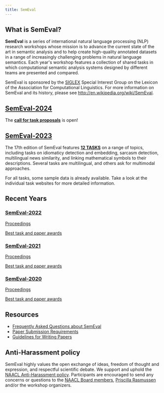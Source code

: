 ```yaml
---
title: SemEval
---
```


## What is SemEval?

__SemEval__ is a series of international natural language processing (NLP) research workshops whose mission is to advance the current state of the art in semantic analysis and to help create high-quality annotated datasets in a range of increasingly challenging problems in natural language semantics. 
Each year's workshop features a collection of shared tasks in which computational semantic analysis systems designed by different teams are presented and compared.

SemEval is sponsored by the [SIGLEX](http://alt.qcri.org/siglex/) Special Interest Group on the Lexicon of the Association for Computational Linguistics.
For more information on SemEval and its history, please see
<http://en.wikipedia.org/wiki/SemEval>.

<!--
## [SemEval-2025](https://semeval.github.io/SemEval2025/)
The [__call for task proposals__](https://semeval.github.io/SemEval2025/cft) is open!
-->

## [SemEval-2024](https://semeval.github.io/SemEval2024/)

The [__call for task proposals__](https://semeval.github.io/SemEval2024/cft) is open!

## [SemEval-2023](https://semeval.github.io/SemEval2023/)

The 17th edition of SemEval features [__12 TASKS__](https://semeval.github.io/SemEval2023/tasks.html) on a range of topics, including tasks on idiomaticy detection and embedding, sarcasm detection, multilingual news similarity, and linking mathematical symbols to their descriptions. Several tasks are multilingual, and others ask for multimodal approaches. 

For all tasks, some sample data is already available. Take a look at the individual task websites for more detailed information.

## Recent Years

### [SemEval-2022](https://semeval.github.io/SemEval2022/)

[Proceedings](https://aclanthology.org/volumes/2022.semeval-1/)

[Best task and paper awards](https://semeval.github.io/SemEval2022/awards)

### [SemEval-2021](https://semeval.github.io/SemEval2021/)

[Proceedings](https://aclanthology.org/volumes/2021.semeval-1/)

[Best task and paper awards](https://semeval.github.io/SemEval2021/awards)

### [SemEval-2020](http://alt.qcri.org/semeval2020/)

[Proceedings](https://aclanthology.org/volumes/2020.semeval-1/)

[Best task and paper awards](https://semeval.github.io/semeval2020-awards.html)



## Resources

- [Frequently Asked Questions about SemEval](/faq.html)
- [Paper Submission Requirements](/paper-requirements.html)
- [Guidelines for Writing Papers](/system-paper-template.html)

## Anti-Harassment policy

SemEval highly values the open exchange of ideas, freedom of thought and expression, and respectful scientific debate. We support and uphold the [NAACL Anti-Harassment policy](http://naacl.org/policies/anti-harassment.html). Participants are encouraged to send any concerns or questions to the [NAACL Board members](http://naacl.org/officers/), [Priscilla Rasmussen](mailto:acl@aclweb.org) and/or the workshop organizers.
 
